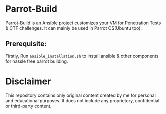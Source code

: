 # Parrot-Build

Parrot-Build is an Ansible project customizes your VM for Penetration Tests & CTF challenges. It can mainly be used in Parrot OS(Ubuntu too). 

## Prerequisite:
Firstly, Run `ansible_installation.sh` to install ansible & other components for hassle free parrot building.

# Disclaimer
This repository contains only original content created by me for personal and educational purposes. It does not include any proprietory, confidential or third-party content.
